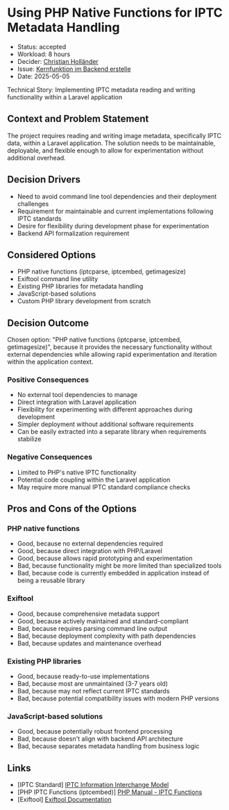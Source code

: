 # Using PHP Native Functions for IPTC Metadata Handling

* Status: accepted
* Workload: 8 hours
* Decider: [Christian Holländer](https://github.com/christian98)
* Issue: [Kernfunktion im Backend erstelle](https://github.com/mi-classroom/mi-master-wt-beiboot-2025/issues/1)
* Date: 2025-05-05

Technical Story: Implementing IPTC metadata reading and writing functionality within a Laravel application

## Context and Problem Statement

The project requires reading and writing image metadata, specifically IPTC data, within a Laravel application. The solution needs to be maintainable, deployable, and flexible enough to allow for experimentation without additional overhead.

## Decision Drivers

* Need to avoid command line tool dependencies and their deployment challenges
* Requirement for maintainable and current implementations following IPTC standards
* Desire for flexibility during development phase for experimentation
* Backend API formalization requirement

## Considered Options

* PHP native functions (iptcparse, iptcembed, getimagesize)
* Exiftool command line utility
* Existing PHP libraries for metadata handling
* JavaScript-based solutions
* Custom PHP library development from scratch

## Decision Outcome

Chosen option: "PHP native functions (iptcparse, iptcembed, getimagesize)", because it provides the necessary functionality without external dependencies while allowing rapid experimentation and iteration within the application context.

### Positive Consequences

* No external tool dependencies to manage
* Direct integration with Laravel application
* Flexibility for experimenting with different approaches during development
* Simpler deployment without additional software requirements
* Can be easily extracted into a separate library when requirements stabilize

### Negative Consequences

* Limited to PHP's native IPTC functionality
* Potential code coupling within the Laravel application
* May require more manual IPTC standard compliance checks

## Pros and Cons of the Options

### PHP native functions

* Good, because no external dependencies required
* Good, because direct integration with PHP/Laravel
* Good, because allows rapid prototyping and experimentation
* Bad, because functionality might be more limited than specialized tools
* Bad, because code is currently embedded in application instead of being a reusable library

### Exiftool

* Good, because comprehensive metadata support
* Good, because actively maintained and standard-compliant
* Bad, because requires parsing command line output
* Bad, because deployment complexity with path dependencies
* Bad, because updates and maintenance overhead

### Existing PHP libraries

* Good, because ready-to-use implementations
* Bad, because most are unmaintained (3-7 years old)
* Bad, because may not reflect current IPTC standards
* Bad, because potential compatibility issues with modern PHP versions

### JavaScript-based solutions

* Good, because potentially robust frontend processing
* Bad, because doesn't align with backend API architecture
* Bad, because separates metadata handling from business logic

## Links

* [IPTC Standard] [IPTC Information Interchange Model](https://iptc.org/standards/photo-metadata/)
* [PHP IPTC Functions (iptcembed)] [PHP Manual - IPTC Functions](https://www.php.net/manual/en/function.iptcembed.php)
* [Exiftool] [Exiftool Documentation](https://exiftool.org/)

